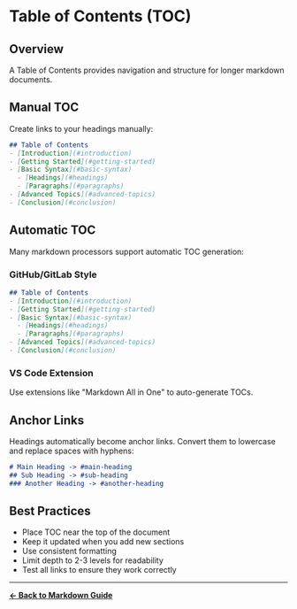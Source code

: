 # Table of Contents (TOC)

## Overview
A Table of Contents provides navigation and structure for longer markdown documents.

## Manual TOC
Create links to your headings manually:

```markdown
## Table of Contents
- [Introduction](#introduction)
- [Getting Started](#getting-started)
- [Basic Syntax](#basic-syntax)
  - [Headings](#headings)
  - [Paragraphs](#paragraphs)
- [Advanced Topics](#advanced-topics)
- [Conclusion](#conclusion)
```

## Automatic TOC
Many markdown processors support automatic TOC generation:

### GitHub/GitLab Style
```markdown
## Table of Contents
- [Introduction](#introduction)
- [Getting Started](#getting-started)
- [Basic Syntax](#basic-syntax)
  - [Headings](#headings)
  - [Paragraphs](#paragraphs)
- [Advanced Topics](#advanced-topics)
- [Conclusion](#conclusion)
```

### VS Code Extension
Use extensions like "Markdown All in One" to auto-generate TOCs.

## Anchor Links
Headings automatically become anchor links. Convert them to lowercase and replace spaces with hyphens:

```markdown
# Main Heading -> #main-heading
## Sub Heading -> #sub-heading
### Another Heading -> #another-heading
```

## Best Practices
- Place TOC near the top of the document
- Keep it updated when you add new sections
- Use consistent formatting
- Limit depth to 2-3 levels for readability
- Test all links to ensure they work correctly

---

**[← Back to Markdown Guide](../MARKDOWN.md)**
